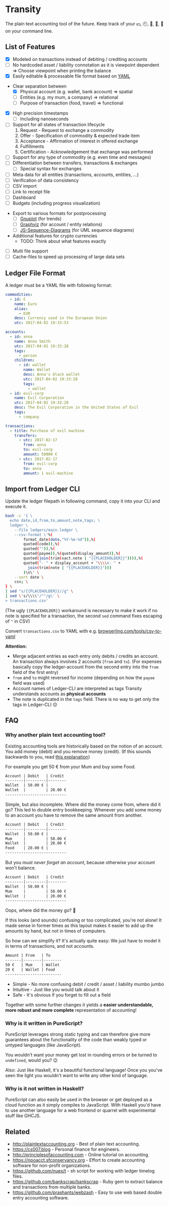 # Transity

The plain text accounting tool of the future.
Keep track of your 💵, 🕘, 🐖, 🐄, 🍻 on your command line.


## List of Features

- [x] Modeled on transactions instead of debiting / crediting accounts
- [ ] No hardcoded asset / liability connotation as it is viewpoint dependent
  => Choose viewpoint when printing the balance
- [x] Easily editable & processable file format based on [YAML](http://yaml.org)
- Clear separation between
  - [x] Physical account (e.g. wallet, bank account) => spatial
  - [ ] Entities (e.g. my mum, a company) => relational
  - [ ] Purpose of transaction (food, travel) => functional
- [x] High precision timestamps
  - [ ] Including nanoseconds
- [ ] Support for all states of transaction lifecycle
  1. Request - Request to exchange a commodity
  1. Offer - Specification of commodity & expected trade item
  1. Acceptance - Affirmation of interest in offered exchange
  1. Fulfillments
  1. Certification - Acknowledgement that exchange was performed
- [ ] Support for any type of commodity (e.g. even time and messages)
- [ ] Differentiation between transfers, transactions & exchanges
  - [ ] Special syntax for exchanges
- [ ] Meta data for all entities (transactions, accounts, entities, …)
- [ ] Verification of data consistency
- [ ] CSV import
- [ ] Link to receipt file
- [ ] Dashboard
- [ ] Budgets (including progress visualization)
- Export to various formats for postprocessing
  - [ ] [Gnuplot] (for trends)
  - [ ] [Graphviz] (for account / entity relations)
  - [ ] [JS-Sequence-Diagrams] (for UML sequence diagrams)
- Additional features for crypto currencies
  - TODO: Think about what features exactly
- [ ] Multi file support
- [ ] Cache-files to speed up processing of large data sets

[Gnuplot]: http://www.gnuplot.info
[Graphviz]: https://graphviz.org
[JS-Sequence-Diagrams]: https://bramp.github.io/js-sequence-diagrams


## Ledger File Format

A ledger must be a YAML file with following format:

```yaml
commodities:
  - id: €
    name: Euro
    alias:
      - EUR
    desc: Currency used in the European Union
    utc: 2017-04-02 19:33:53

accounts:
  - id: anna
    name: Anna Smith
    utc: 2017-04-02 19:33:28
    tags:
      - person
    children:
      - id: wallet
        name: Wallet
        desc: Anna's black wallet
        utc: 2017-04-02 19:33:28
        tags:
          - wallet
  - id: evil-corp
    name: Evil Corporation
    utc: 2017-04-02 19:33:28
    desc: The Evil Corporation in the United States of Evil
    tags:
      - company

transactions:
  - title: Purchase of evil machine
    transfers:
      - utc: 2017-02-17
        from: anna
        to: evil-corp
        amount: 50000 €
      - utc: 2017-02-17
        from: evil-corp
        to: anna
        amount: 1 evil-machine
```


## Import from Ledger CLI

Update the ledger filepath in following command,
copy it into your CLI and execute it.

```sh
bash -c '{ \
  echo date,id,from,to,amount,note,tags; \
  ledger \
    --file ledgers/main.ledger \
    --csv-format \'%(
        format_date(date,"%Y-%m-%d")),%(
        quoted(code)),%(
        quoted("")),%(
        quoted(payee)),%(quoted(display_amount)),%(
        quoted(join(trim(xact.note | "{{PLACEHOLDER}}")))),%(
        quoted("- " + display_account + "\\\\n- " +
          join(trim(note | "{{PLACEHOLDER}}")))
        )\n\' \
    --sort date \
    csv; \
} \
| sed "s/{{PLACEHOLDER}}//g" \
| sed \'s/\\\\"/""/g\' \
> transactions.csv'
```

(The ugly `{{PLACEHOLDER}}` workaround is necessary to make it work
if no note is specified for a transaction,
the second `sed` command fixes escaping of `"` in CSV)

Convert `transactions.csv` to YAML with e.g. [browserling.com/tools/csv-to-yaml]

[browserling.com/tools/csv-to-yaml]: https://browserling.com/tools/csv-to-yaml


**Attention:**

- Merge adjacent entries as each entry only debits / credits an account.
  An transaction always involves 2 accounts (`from` and `to`).
  (For expenses basically copy the ledger-account from the second entry
  into the `from` field of the first entry)
- `from` and `to` might reversed for income
  (depending on how the `payee` field was used)
- Account names of Ledger-CLI are interpreted as tags
  Transity understands accounts as **physical accounts**
- The note is duplicated in the `tags` field.
  There is no way to get only the tags in Ledger-CLI 😔


## FAQ

### Why another plain text accounting tool?

Existing accounting tools are historically based on the notion of an account.
You add money (debit) and you remove money (credit).
(If this sounds backwards to you, read [this explanation])

[this explanation]:
  http://simplerestaurantaccounting.com/debit-and-credit-accounting-terminology-is-confusing

For example you get 50 € from your Mum and buy some Food.

```txt
Account | Debit   | Credit
--------|---------|--------
Wallet  | 50.00 € |
Wallet  |         | 20.00 €
---------------------------
```

Simple, but also incomplete.
Where did the money come from, where did it go?
This led to double entry bookkeeping.
Whenever you add some money to an account you have to remove the same
amount from another.


```txt
Account | Debit   | Credit
--------|---------|--------
Wallet  | 50.00 € |
Mum     |         | 50.00 €
Wallet  |         | 20.00 €
Food    | 20.00 € |
---------------------------
```

But you *must never forget an account*,
because otherwise your account won't balance.

```txt
Account | Debit   | Credit
--------|---------|--------
Wallet  | 50.00 € |
Mum     |         | 50.00 €
Wallet  |         | 20.00 €
---------------------------
```

Oops, where did the money go? 🤷‍

If this looks (and sounds) confusing or too complicated, you're not alone!
It made sense in former times as this layout makes it easier
to add up the amounts by hand, but not in times of computers.

So how can we simplify it?
It's actually quite easy:
We just have to model it in terms of transactions, and not accounts.

```txt
Amount | From   | To
-------|--------|--------
50 €   | Mum    | Wallet
20 €   | Wallet | Food
-------------------------
```

- Simple - No more confusing debit / credit / asset / liability mumbo jumbo
- Intuitive - Just like you would talk about it
- Safe - It's obvious if you forget to fill out a field

Together with some further changes it yields a
**easier understandable, more robust and more complete**
representation of accounting!


### Why is it written in PureScript?

PureScript leverages strong static typing and can therefore
give more guarantees about the functionality of the code
than weakly typed or untyped languages (like JavaScript).

You wouldn't want your money get lost in rounding errors or
be turned to `undefined`, would you? 😉

Also:
Just like Haskell, it's a beautiful functional language!
Once you you've seen the light you wouldn't want to write any other
kind of language.


### Why is it not written in Haskell?

PureScript can also easily be used in the browser or get deployed
as a cloud function as it simply compiles to JavaScript.
With Haskell you'd have to use another language for a web frontend
or quarrel with experimental stuff like GHCJS.


## Related

- http://plaintextaccounting.org - Best of plain text accounting.
- https://cs007.blog - Personal finance for engineers.
- http://principlesofaccounting.com - Online tutorial on accounting.
- https://npoacct.sfconservancy.org -
    Effort to create accounting software for non-profit organizations.
- https://github.com/nuex/t - sh script for working with ledger timelog files.
- https://github.com/bankscrap/bankscrap -
    Ruby gem to extract balance and transactions from multiple banks.
- https://github.com/prashants/webzash -
    Easy to use web based double entry accounting software.

